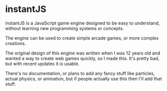 # instantJS
instantJS is a JavaScript game engine designed to be easy to understand, without learning new programming systems or concepts.

The engine can be used to create simple arcade games, or more complex creations.

The original design of this engine was written when I was 12 years old and wanted a way to create web games quickly, so I made this.
It's pretty bad, but with recent updates it *is* usable.

There's no documentation, or plans to add any fancy stuff like particles, actual physics, or animation, but if people actually use this then I'll add that stuff.
